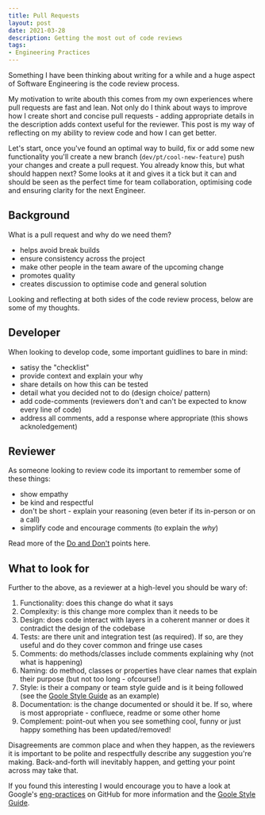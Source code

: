 ```yaml
---
title: Pull Requests
layout: post
date: 2021-03-28
description: Getting the most out of code reviews
tags:
- Engineering Practices
---
```


Something I have been thinking about writing for a while and a huge aspect of Software Engineering is the code review process.

My motivation to write abouth this comes from my own experiences where pull requests are fast and lean. Not only do I think 
about ways to improve how I create short and concise pull requests - adding appropriate details in the description adds context 
useful for the reviewer. This post is my way of reflecting on my ability to review code and how I can get better.

Let's start, once you've found an optimal way to build, fix or add some new functionality you'll create a new branch 
(`dev/pt/cool-new-feature`) push your changes and create a pull request. You already know this, but what should happen next? Some 
looks at it and gives it a tick but it can and should be seen as the perfect time for team collaboration, optimising code and 
ensuring clarity for the next Engineer.


## Background

What is a pull request and why do we need them?

- helps avoid break builds
- ensure consistency across the project
- make other people in the team aware of the upcoming change
- promotes quality
- creates discussion to optimise code and general solution

Looking and reflecting at both sides of the code review process, below are some of my thoughts.


## Developer

When looking to develop code, some important guidlines to bare in mind:

- satisy the "checklist"
- provide context and explain your why
- share details on how this can be tested 
- detail what you decided not to do (design choice/ pattern)
- add code-comments (reviewers don't and can't be expected to know every line of code)
- address all comments, add a response where appropriate (this shows acknoledgement)


## Reviewer

As someone looking to review code its important to remember some of these things:

- show empathy
- be kind and respectful
- don't be short - explain your reasoning (even beter if its in-person or on a call)
- simplify code and encourage comments (to explain the _why_)

Read more of the [Do and Don't](https://chromium.googlesource.com/chromium/src/+/master/docs/cr_respect.md) points here.


## What to look for

Further to the above, as a reviewer at a high-level you should be wary of:

1. Functionality: does this change do what it says
2. Complexity: is this change more complex than it needs to be
3. Design: does code interact with layers in a coherent manner or does it contradict the design of the codebase
4. Tests: are there unit and integration test (as required). If so, are they useful and do they cover common and fringe use cases
5. Comments: do methods/classes include comments explaining why (not what is happening)
6. Naming: do method, classes or properties have clear names that explain their purpose (but not too long - ofcourse!)
7. Style: is their a company or team style guide and is it being followed (see the [Goole Style Guide](https://google.github.io/styleguide/) as an example)
8. Documentation: is the change documented or should it be. If so, where is most appropriate - confluece, readme or some other home
9. Complement: point-out when you see something cool, funny or just happy something has been updated/removed!

Disagreements are common place and when they happen, as the reviewers it is important to be polite and respectfully describe any 
suggestion you're making. Back-and-forth will inevitably happen, and getting your point across may take that.

If you found this interesting I would encourage you to have a look at Google's [eng-practices](https://github.com/google/eng-practices) 
on GitHub for more information and the [Goole Style Guide](https://google.github.io/styleguide/).


